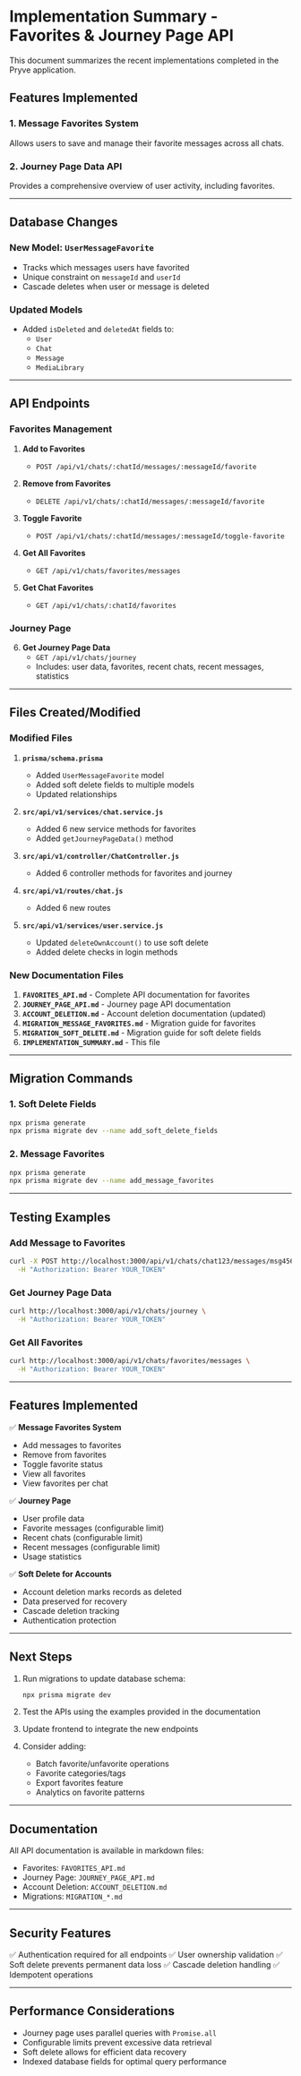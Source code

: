 # Implementation Summary - Favorites & Journey Page API

This document summarizes the recent implementations completed in the Pryve application.

## Features Implemented

### 1. Message Favorites System
Allows users to save and manage their favorite messages across all chats.

### 2. Journey Page Data API
Provides a comprehensive overview of user activity, including favorites.

---

## Database Changes

### New Model: `UserMessageFavorite`
- Tracks which messages users have favorited
- Unique constraint on `messageId` and `userId`
- Cascade deletes when user or message is deleted

### Updated Models
- Added `isDeleted` and `deletedAt` fields to:
  - `User`
  - `Chat`
  - `Message`
  - `MediaLibrary`

---

## API Endpoints

### Favorites Management

1. **Add to Favorites**
   - `POST /api/v1/chats/:chatId/messages/:messageId/favorite`

2. **Remove from Favorites**
   - `DELETE /api/v1/chats/:chatId/messages/:messageId/favorite`

3. **Toggle Favorite**
   - `POST /api/v1/chats/:chatId/messages/:messageId/toggle-favorite`

4. **Get All Favorites**
   - `GET /api/v1/chats/favorites/messages`

5. **Get Chat Favorites**
   - `GET /api/v1/chats/:chatId/favorites`

### Journey Page

6. **Get Journey Page Data**
   - `GET /api/v1/chats/journey`
   - Includes: user data, favorites, recent chats, recent messages, statistics

---

## Files Created/Modified

### Modified Files

1. **`prisma/schema.prisma`**
   - Added `UserMessageFavorite` model
   - Added soft delete fields to multiple models
   - Updated relationships

2. **`src/api/v1/services/chat.service.js`**
   - Added 6 new service methods for favorites
   - Added `getJourneyPageData()` method

3. **`src/api/v1/controller/ChatController.js`**
   - Added 6 controller methods for favorites and journey

4. **`src/api/v1/routes/chat.js`**
   - Added 6 new routes

5. **`src/api/v1/services/user.service.js`**
   - Updated `deleteOwnAccount()` to use soft delete
   - Added delete checks in login methods

### New Documentation Files

1. **`FAVORITES_API.md`** - Complete API documentation for favorites
2. **`JOURNEY_PAGE_API.md`** - Journey page API documentation
3. **`ACCOUNT_DELETION.md`** - Account deletion documentation (updated)
4. **`MIGRATION_MESSAGE_FAVORITES.md`** - Migration guide for favorites
5. **`MIGRATION_SOFT_DELETE.md`** - Migration guide for soft delete fields
6. **`IMPLEMENTATION_SUMMARY.md`** - This file

---

## Migration Commands

### 1. Soft Delete Fields
```bash
npx prisma generate
npx prisma migrate dev --name add_soft_delete_fields
```

### 2. Message Favorites
```bash
npx prisma generate
npx prisma migrate dev --name add_message_favorites
```

---

## Testing Examples

### Add Message to Favorites
```bash
curl -X POST http://localhost:3000/api/v1/chats/chat123/messages/msg456/favorite \
  -H "Authorization: Bearer YOUR_TOKEN"
```

### Get Journey Page Data
```bash
curl http://localhost:3000/api/v1/chats/journey \
  -H "Authorization: Bearer YOUR_TOKEN"
```

### Get All Favorites
```bash
curl http://localhost:3000/api/v1/chats/favorites/messages \
  -H "Authorization: Bearer YOUR_TOKEN"
```

---

## Features Implemented

✅ **Message Favorites System**
- Add messages to favorites
- Remove from favorites
- Toggle favorite status
- View all favorites
- View favorites per chat

✅ **Journey Page**
- User profile data
- Favorite messages (configurable limit)
- Recent chats (configurable limit)
- Recent messages (configurable limit)
- Usage statistics

✅ **Soft Delete for Accounts**
- Account deletion marks records as deleted
- Data preserved for recovery
- Cascade deletion tracking
- Authentication protection

---

## Next Steps

1. Run migrations to update database schema:
   ```bash
   npx prisma migrate dev
   ```

2. Test the APIs using the examples provided in the documentation

3. Update frontend to integrate the new endpoints

4. Consider adding:
   - Batch favorite/unfavorite operations
   - Favorite categories/tags
   - Export favorites feature
   - Analytics on favorite patterns

---

## Documentation

All API documentation is available in markdown files:
- Favorites: `FAVORITES_API.md`
- Journey Page: `JOURNEY_PAGE_API.md`
- Account Deletion: `ACCOUNT_DELETION.md`
- Migrations: `MIGRATION_*.md`

---

## Security Features

✅ Authentication required for all endpoints
✅ User ownership validation
✅ Soft delete prevents permanent data loss
✅ Cascade deletion handling
✅ Idempotent operations

---

## Performance Considerations

- Journey page uses parallel queries with `Promise.all`
- Configurable limits prevent excessive data retrieval
- Soft delete allows for efficient data recovery
- Indexed database fields for optimal query performance

